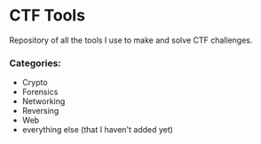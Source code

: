 # CTF Tools

Repository of all the tools I use to make and solve CTF challenges.

### Categories:
- Crypto
- Forensics
- Networking
- Reversing
- Web
- everything else (that I haven't added yet)
